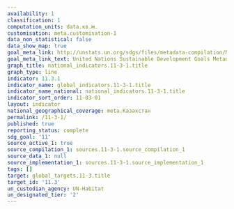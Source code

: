 ```yaml
---
availability: 1
classification: 1
computation_units: data.кв.м.
customisation: meta.customisation-1
data_non_statistical: false
data_show_map: true
goal_meta_link: http://unstats.un.org/sdgs/files/metadata-compilation/Metadata-Goal-11.pdf
goal_meta_link_text: United Nations Sustainable Development Goals Metadata (pdf 2066kB)
graph_title: national_indicators.11-3-1.title
graph_type: line
indicator: 11.3.1
indicator_name: global_indicators.11-3-1.title
indicator_name_national: national_indicators.11-3-1.title
indicator_sort_order: 11-03-01
layout: indicator
national_geographical_coverage: meta.Казахстан
permalink: /11-3-1/
published: true
reporting_status: complete
sdg_goal: '11'
source_active_1: true
source_compilation_1: sources.11-3-1.source_compilation_1
source_data_1: null
source_implementation_1: sources.11-3-1.source_implementation_1
tags: []
target: global_targets.11-3.title
target_id: '11.3'
un_custodian_agency: UN-Habitat
un_designated_tier: '2'
---
```

